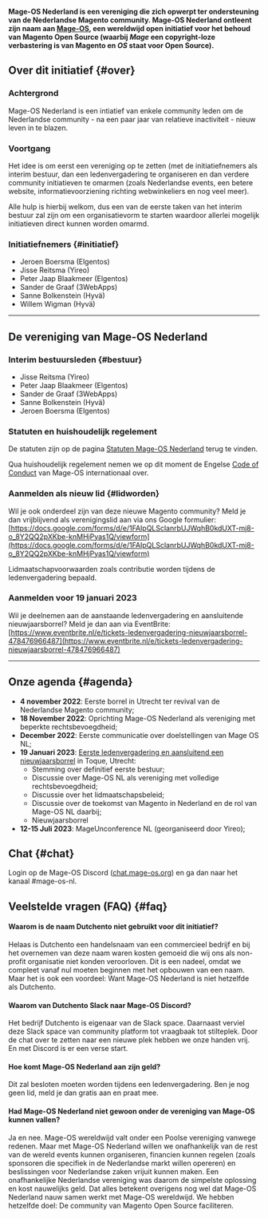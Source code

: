 **Mage-OS Nederland is een vereniging die zich opwerpt ter ondersteuning van de Nederlandse Magento community. Mage-OS Nederland ontleent zijn naam aan [Mage-OS](https://mage-os.org/), een wereldwijd open initiatief voor het behoud van Magento Open Source (waarbij *Mage* een copyright-loze verbastering is van Magento en *OS* staat voor Open Source).**

## Over dit initiatief {#over}

### Achtergrond
Mage-OS Nederland is een intiatief van enkele community leden om de Nederlandse community - na een paar jaar van relatieve inactiviteit - nieuw leven in te blazen. 

### Voortgang
Het idee is om eerst een vereniging op te zetten (met de initiatiefnemers als interim bestuur, dan een ledenvergadering te organiseren en dan verdere community initiatieven te omarmen (zoals Nederlandse events, een betere website, informatievoorziening richting webwinkeliers en nog veel meer). 

Alle hulp is hierbij welkom, dus een van de eerste taken van het interim bestuur zal zijn om een organisatievorm te starten waardoor allerlei mogelijk initiatieven direct kunnen worden omarmd.

### Initiatiefnemers {#initiatief}
- Jeroen Boersma (Elgentos)
- Jisse Reitsma (Yireo)
- Peter Jaap Blaakmeer (Elgentos)
- Sander de Graaf (3WebApps)
- Sanne Bolkenstein (Hyvä)
- Willem Wigman (Hyvä)

---

## De vereniging van Mage-OS Nederland

### Interim bestuursleden {#bestuur}
- Jisse Reitsma (Yireo)
- Peter Jaap Blaakmeer (Elgentos)
- Sander de Graaf (3WebApps)
- Sanne Bolkenstein (Hyvä)
- Jeroen Boersma (Elgentos)

### Statuten en huishoudelijk regelement
De statuten zijn op de pagina [Statuten Mage-OS Nederland](/statuten) terug te vinden.

Qua huishoudelijk regelement nemen we op dit moment de Engelse [Code of Conduct](https://mage-os.org/code-of-conduct) van Mage-OS internationaal over.

### Aanmelden als nieuw lid {#lidworden}
Wil je ook onderdeel zijn van deze nieuwe Magento community? Meld je dan vrijblijvend als verenigingslid aan via ons Google formulier: [https://docs.google.com/forms/d/e/1FAIpQLSclanrbUJWqhB0kdUXT-mj8-o_8Y2QQ2pXKbe-knMHjPyas1Q/viewform](https://docs.google.com/forms/d/e/1FAIpQLSclanrbUJWqhB0kdUXT-mj8-o_8Y2QQ2pXKbe-knMHjPyas1Q/viewform)

Lidmaatschapvoorwaarden zoals contributie worden tijdens de ledenvergadering bepaald.

### Aanmelden voor 19 januari 2023
Wil je deelnemen aan de aanstaande ledenvergadering en aansluitende nieuwjaarsborrel? Meld je dan aan via EventBrite: [https://www.eventbrite.nl/e/tickets-ledenvergadering-nieuwjaarsborrel-478476966487](https://www.eventbrite.nl/e/tickets-ledenvergadering-nieuwjaarsborrel-478476966487)

---

## Onze agenda {#agenda}
- **4 november 2022**: Eerste borrel in Utrecht ter revival van de Nederlandse Magento community;
- **18 November 2022**: Oprichting Mage-OS Nederland als vereniging met beperkte rechtsbevoegdheid;
- **December 2022**: Eerste communicatie over doelstellingen van Mage OS NL;
- **19 Januari 2023**: [Eerste ledenvergadering en aansluitend een nieuwjaarsborrel](https://www.eventbrite.nl/e/tickets-ledenvergadering-nieuwjaarsborrel-478476966487) in Toque, Utrecht:
  - Stemming over definitief eerste bestuur;
  - Discussie over Mage-OS NL als vereniging met volledige rechtsbevoegdheid;
  - Discussie over het lidmaatschapsbeleid;
  - Discussie over de toekomst van Magento in Nederland en de rol van Mage-OS NL daarbij;
  - Nieuwjaarsborrel
- **12-15 Juli 2023**: MageUnconference NL (georganiseerd door Yireo);

## Chat {#chat}
Login op de Mage-OS Discord ([chat.mage-os.org](http://chat.mage-os.org)) en ga dan naar het kanaal #mage-os-nl.

## Veelstelde vragen (FAQ) {#faq}

#### Waarom is de naam Dutchento niet gebruikt voor dit initiatief?
Helaas is Dutchento een handelsnaam van een commercieel bedrijf en bij het overnemen van deze naam waren kosten gemoeid die wij ons als non-profit organisatie niet konden veroorloven. Dit is een nadeel, omdat we compleet vanaf nul moeten beginnen met het opbouwen van een naam. Maar het is ook een voordeel: Want Mage-OS Nederland is niet hetzelfde als Dutchento.

#### Waarom van Dutchento Slack naar Mage-OS Discord?
Het bedrijf Dutchento is eigenaar van de Slack space. Daarnaast verviel deze Slack space van community platform tot vraagbaak tot stilteplek. Door de chat over te zetten naar een nieuwe plek hebben we onze handen vrij. En met Discord is er een verse start.

#### Hoe komt Mage-OS Nederland aan zijn geld?
Dit zal besloten moeten worden tijdens een ledenvergadering. Ben je nog geen lid, meld je dan gratis aan en praat mee.

#### Had Mage-OS Nederland niet gewoon onder de vereniging van Mage-OS kunnen vallen?
Ja en nee. Mage-OS wereldwijd valt onder een Poolse vereniging vanwege redenen. Maar met Mage-OS Nederland willen we onafhankelijk van de rest van de wereld events kunnen organiseren, financien kunnen regelen (zoals sponsoren die specifiek in de Nederlandse markt willen opereren) en beslissingen voor Nederlandse zaken vrijuit kunnen maken. Een onafhankelijke Nederlandse vereniging was daarom de simpelste oplossing en kost nauwelijks geld. Dat alles betekent overigens nog wel dat Mage-OS Nederland nauw samen werkt met Mage-OS wereldwijd. We hebben hetzelfde doel: De community van Magento Open Source faciliteren.